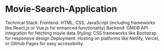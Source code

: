 # Movie-Search-Application
Technical Stack:  Frontend: HTML, CSS, JavaScript (including frameworks like React.js or Vue.js for enhanced functionality) Backend: OMDB API integration for fetching movie data Styling: CSS frameworks like Bootstrap for responsive design Deployment: Hosting on platforms like Netlify, Vercel, or GitHub Pages for easy accessibility.

